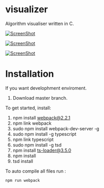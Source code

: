 # visualizer
Algorithm visualiser written in C.


[![ScreenShot](https://github.com/Anu1601CS/visualizer/blob/dev/images/3.png)](#features)

[![ScreenShot](https://github.com/Anu1601CS/visualizer/blob/dev/images/2.png)](#features)

[![ScreenShot](https://github.com/Anu1601CS/visualizer/blob/dev/images/1.png)](#features)


# Installation
If you want develophment enviroment. 

1. Download master branch.

To get started, install:

1. npm install webpack@2.2.1
2. npm link webpack
3. sudo npm install webpack-dev-server -g
4. sudo npm install -g typescript
5. npm link typescript
6. sudo npm install -g tsd
7. npm install ts-loader@3.5.0 
8. npm install
9. tsd install


To auto compile all files run :

<code>npm run webpack</code>
